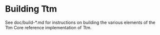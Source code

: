 Building Ttm
=============

See doc/build-*.md for instructions on building the various
elements of the Ttm Core reference implementation of Ttm.
